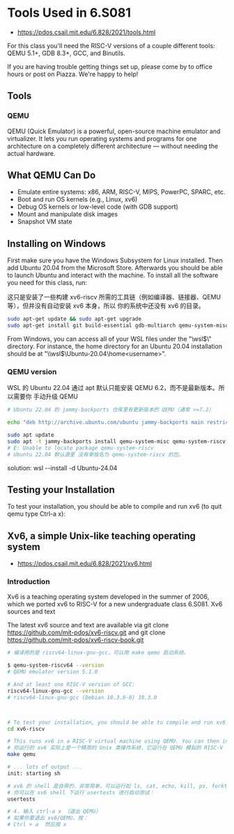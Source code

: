 # Tools Used in 6.S081

- https://pdos.csail.mit.edu/6.828/2021/tools.html
  

For this class you'll need the RISC-V versions of a couple different tools: QEMU 5.1+, GDB 8.3+, GCC, and Binutils.

If you are having trouble getting things set up, please come by to office hours or post on Piazza. We're happy to help!

## Tools

### QEMU

QEMU (Quick Emulator) is a powerful, open-source machine emulator and virtualizer. It lets you run operating systems and programs for one architecture on a completely different architecture — without needing the actual hardware.

##  What QEMU Can Do

- Emulate entire systems: x86, ARM, RISC-V, MIPS, PowerPC, SPARC, etc.
- Boot and run OS kernels (e.g., Linux, xv6)
- Debug OS kernels or low-level code (with GDB support)
- Mount and manipulate disk images
- Snapshot VM state


## Installing on Windows

First make sure you have the Windows Subsystem for Linux installed. Then add Ubuntu 20.04 from the Microsoft Store. Afterwards you should be able to launch Ubuntu and interact with the machine. To install all the software you need for this class, run:

这只是安装了一些构建 xv6-riscv 所需的工具链（例如编译器、链接器、QEMU 等），但并没有自动安装 xv6 本身，所以 你的系统中还没有 xv6 的目录。

```bash
sudo apt-get update && sudo apt-get upgrade
sudo apt-get install git build-essential gdb-multiarch qemu-system-misc gcc-riscv64-linux-gnu binutils-riscv64-linux-gnu
```

From Windows, you can access all of your WSL files under the "\\wsl$\" directory. For instance, the home directory for an Ubuntu 20.04 installation should be at "\\wsl$\Ubuntu-20.04\home\<username>\".

### QEMU version

WSL 的 Ubuntu 22.04 通过 apt 默认只能安装 QEMU 6.2，而不是最新版本。所以需要你 手动升级 QEMU

```bash
# Ubuntu 22.04 的 jammy-backports 仓库里有更新版本的 QEMU（通常 >=7.2）

echo "deb http://archive.ubuntu.com/ubuntu jammy-backports main restricted universe multiverse" | sudo tee -a /etc/apt/sources.list

sudo apt update
sudo apt -t jammy-backports install qemu-system-misc qemu-system-riscv
# E: Unable to locate package qemu-system-riscv
# Ubuntu 22.04 默认源里 没有单独名为 qemu-system-riscv 的包。
```
solution: wsl --install -d Ubuntu-24.04


## Testing your Installation

To test your installation, you should be able to compile and run xv6 (to quit qemu type Ctrl-a x):


## Xv6, a simple Unix-like teaching operating system

- https://pdos.csail.mit.edu/6.828/2021/xv6.html





 
### Introduction

Xv6 is a teaching operating system developed in the summer of 2006, which we ported xv6 to RISC-V for a new undergraduate class 6.S081.
Xv6 sources and text

The latest xv6 source and text are available via
git clone https://github.com/mit-pdos/xv6-riscv.git
and
git clone https://github.com/mit-pdos/xv6-riscv-book.git



```bash
# 编译用的是 riscv64-linux-gnu-gcc，可以用 make qemu 启动系统。

$ qemu-system-riscv64 --version
# QEMU emulator version 5.1.0

# And at least one RISC-V version of GCC:
riscv64-linux-gnu-gcc --version
# riscv64-linux-gnu-gcc (Debian 10.3.0-8) 10.3.0



# To test your installation, you should be able to compile and run xv6 (to quit qemu type Ctrl-a x):
cd xv6-riscv

# This runs xv6 in a RISC-V virtual machine using QEMU. You can then interact with it as if it were real hardware.
# 你运行的 xv6 实际上是一个精简的 Unix 类操作系统，它运行在 QEMU 模拟的 RISC-V 机器上。
make qemu

# ... lots of output ...
init: starting sh

# xv6 的 shell 是自带的，非常简单，可以运行如 ls, cat, echo, kill, ps, forktest, stressfs, usertests 等命令。
# 你可以在 xv6 shell 下运行 usertests 进行自动测试：
usertests

# 4. 输入 ctrl-a x （退出 QEMU）
# 如果你要退出 xv6/QEMU，按：
# Ctrl + a  然后按 x

```